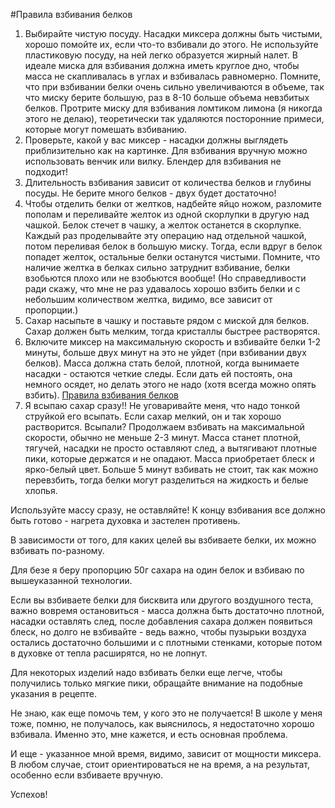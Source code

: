 #Правила взбивания белков
1. Выбирайте чистую посуду. Насадки миксера должны быть чистыми, хорошо помойте их, если что-то взбивали до этого. Не используйте пластиковую посуду, на ней легко образуется жирный налет.
  В идеале миска для взбивания должна иметь круглое дно, чтобы масса не скапливалась в углах и взбивалась равномерно. Помните, что при взбивании белки очень сильно увеличиваются в объеме, так что миску берите большую, раз в 8-10 больше объема невзбитых белков.
  Протрите миску для взбивания ломтиком лимона (я никогда этого не делаю), теоретически так удаляются посторонние примеси, которые могут помешать взбиванию.
2. Проверьте, какой у вас миксер - насадки должны выглядеть приблизительно как на картинке. Для взбивания вручную можно использовать венчик или вилку.
  Блендер для взбивания не подходит!
3. Длительность взбивания зависит от количества белков и глубины посуды. Не берите много белков - двух будет достаточно!
4. Чтобы отделить белки от желтков, надбейте яйцо ножом, разломите пополам и переливайте желток из одной скорлупки в другую над чашкой. Белок стечет в чашку, а желток останется в скорлупке.
  Каждый раз проделывайте эту операцию над отдельной чашкой, потом переливая белок в большую миску. Тогда, если вдруг в белок попадет желток, остальные белки останутся чистыми.
  Помните, что наличие желтка в белках сильно затруднит взбивание, белки взобьются плохо или не взобьются вообще! (Но справедливости ради скажу, что мне не раз удавалось хорошо взбить белки и с небольшим количеством желтка, видимо, все зависит от пропорции.)
5. Сахар насыпьте в чашку и поставьте рядом с миской для белков. Сахар должен быть мелким, тогда кристаллы быстрее растворятся.
6. Включите миксер на максимальную скорость и взбивайте белки 1-2 минуты, больше двух минут на это не уйдет (при взбивании двух белков). Масса должна стать белой, плотной, когда вынимаете насадки - остаются четкие следы. Если дать ей постоять, она немного осядет, но делать этого не надо (хотя всегда можно опять взбить).
  [Правила взбивания белков](/images/Kulinar/Sovet/vzbitie_belki.jpg 'Правила взбивания белков')
7. Я всыпаю сахар сразу!! Не уговаривайте меня, что надо тонкой струйкой его всыпать. Если сахар мелкий, он и так хорошо растворится. Всыпали? Продолжаем взбивать на максимальной скорости, обычно не меньше 2-3 минут. Масса станет плотной, тягучей, насадки не просто оставляют след, а вытягивают плотные пики, которые держатся и не опадают. Масса приобретает блеск и ярко-белый цвет. Больше 5 минут взбивать не стоит, так как можно перевзбить, тогда белки могут разделиться на жидкость и белые хлопья.

Используйте массу сразу, не оставляйте! К концу взбивания все должно быть готово - нагрета духовка и застелен противень.

В зависимости от того, для каких целей вы взбиваете белки, их можно взбивать по-разному.

Для безе я беру пропорцию 50г сахара на один белок и взбиваю по вышеуказанной технологии.

Если вы взбиваете белки для бисквита или другого воздушного теста, важно вовремя остановиться - масса должна быть достаточно плотной, насадки оставлять след, после добавления сахара должен появиться блеск, но долго не взбивайте - ведь важно, чтобы пузырьки воздуха остались достаточно большими и с плотными стенками, которые потом в духовке от тепла расширятся, но не лопнут.

Для некоторых изделий надо взбивать белки еще легче, чтобы получились только мягкие пики, обращайте внимание на подобные указания в рецепте.

Не знаю, как еще помочь тем, у кого это не получается! В школе у меня тоже, помню, не получалось, как выяснилось, я недостаточно хорошо взбивала. Именно это, мне кажется, и есть основная проблема.

И еще - указанное мной время, видимо, зависит от мощности миксера. В любом случае, стоит ориентироваться не на время, а на результат, особенно если взбиваете вручную.

Успехов!
